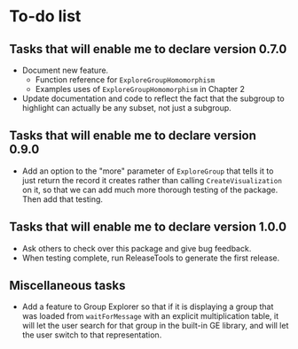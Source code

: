 
# To-do list

## Tasks that will enable me to declare version 0.7.0

 * Document new feature.
    * Function reference for `ExploreGroupHomomorphism`
    * Examples uses of `ExploreGroupHomomorphism` in Chapter 2
 * Update documentation and code to reflect the fact that the subgroup
   to highlight can actually be any subset, not just a subgroup.

## Tasks that will enable me to declare version 0.9.0

 * Add an option to the "more" parameter of `ExploreGroup` that tells it
   to just return the record it creates rather than calling
   `CreateVisualization` on it, so that we can add much more thorough
   testing of the package.  Then add that testing.

## Tasks that will enable me to declare version 1.0.0

 * Ask others to check over this package and give bug feedback.
 * When testing complete, run ReleaseTools to generate the first release.

## Miscellaneous tasks

 * Add a feature to Group Explorer so that if it is displaying a group
   that was loaded from `waitForMessage` with an explicit multiplication
   table, it will let the user search for that group in the built-in GE
   library, and will let the user switch to that representation.
